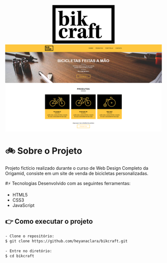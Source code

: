 <div align="center">
  <img src="img/bikcraft.svg" alt="Logo Bikcraft">
</div>

<img src=".github/site-screenshot.png" alt="Screenshot do site">

# :bike: Sobre o Projeto
Projeto fictício realizado durante o curso de Web Design Completo da Origamid, consiste em um site de venda de bicicletas personalizadas.

#⚡ Tecnologias
Desenvolvido com as seguintes ferramentas:

* HTML5
* CSS3
* JavaScript

<a id="como-executar-o-projeto"></a>
## :point_right: Como executar o projeto
```
- Clone o repositório:
$ git clone https://github.com/heyanaclara/bikcraft.git

- Entre no diretório:
$ cd bikcraft
```